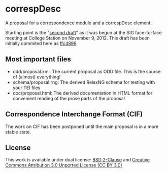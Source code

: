 correspDesc
===========

A proposal for a correspondence module and a correspDesc element.

Starting point is the "[second draft](http://wiki.tei-c.org/index.php/SIG:Correspondence/ODD_work#Second_draft)" as it was begun at the SIG face-to-face meeting at College Station on November 9, 2012. This draft has been initially commited here as [ffc4899](https://github.com/TEI-Correspondence-SIG/correspDesc/commit/ffc4899833e14eab536062fd1730aa04e7f52949).

Most important files
--------------------
* odd/proposal.xml: 	The current proposal as ODD file. This is the source of (almost) everything!
* schema/proposal.rng:	The derived RelaxNG schema for testing with your TEI files 
* doc/proposal.html: 	The derived documentation in HTML format for convenient reading of the prose parts of the proposal

Correspondence Interchange Format (CIF)
---------------------------------------

The work on CIF has been postponed until the main proposal is in a more stable state.  

License
-------

This work is available under dual license: [BSD 2-Clause](http://opensource.org/licenses/BSD-2-Clause) and [Creative Commons Attribution 3.0 Unported License (CC BY 3.0)](http://creativecommons.org/licenses/by/3.0/)
